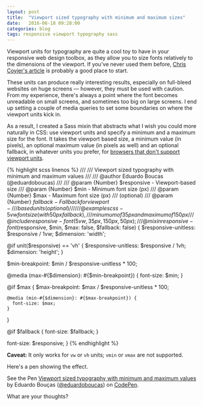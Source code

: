 ```yaml
---
layout: post
title:  "Viewport sized typography with minimum and maximum sizes"
date:   2016-06-18 09:28:00
categories: blog
tags: responsive viewport typography sass
---
```

Viewport units for typography are quite a cool toy to have in your responsive web design toolbox, as they allow you to size fonts relatively to the dimensions of the viewport.<!--more--> If you've never used them before, [Chris Coyier's article](https://css-tricks.com/viewport-sized-typography/) is probably a good place to start.

These units can produce really interesting results, especially on full-bleed websites on huge screens — however, they must be used with caution. From my experience, there's always a point where the font becomes unreadable on small screens, and sometimes too big on large screens. I end up setting a couple of media queries to set some boundaries on where the viewport units kick in.

As a result, I created a Sass mixin that abstracts what I wish you could more naturally in CSS: use viewport units and specify a minimum and a maximum size for the font. It takes the viewport based size, a minimum value (in pixels), an optional maximum value (in pixels as well) and an optional fallback, in whatever units you prefer, for [browsers that don't support viewport units](http://caniuse.com/#feat=viewport-units).

{% highlight scss linenos %}
///
/// Viewport sized typography with minimum and maximum values
///
/// @author Eduardo Boucas (@eduardoboucas)
///
/// @param {Number}   $responsive  - Viewport-based size
/// @param {Number}   $min         - Minimum font size (px)
/// @param {Number}   $max         - Maximum font size (px)
///                                  (optional)
/// @param {Number}   $fallback    - Fallback for viewport-
///                                  based units (optional)
///
/// @example scss - 5vw font size (with 50px fallback), 
///                 minumum of 35px and maximum of 150px
///  @include responsive-font(5vw, 35px, 150px, 50px);
///
@mixin responsive-font($responsive, $min, $max: false, $fallback: false) {
  $responsive-unitless: $responsive / 1vw;
  $dimension: 'width';  
  
  @if unit($responsive) == 'vh' {
    $responsive-unitless: $responsive / 1vh;
    $dimension: 'height';
  }
  
  $min-breakpoint: $min / $responsive-unitless * 100;
  
  @media (max-#{$dimension}: #{$min-breakpoint}) {
    font-size: $min;
  }
  
  @if $max {
    $max-breakpoint: $max / $responsive-unitless * 100;
    
    @media (min-#{$dimension}: #{$max-breakpoint}) {
      font-size: $max;
    }
  }
  
  @if $fallback {
    font-size: $fallback;
  }
  
  font-size: $responsive;
}
{% endhighlight %}

**Caveat:** It only works for `vw` or `vh` units; `vmin` or `vmax` are not supported.

Here's a pen showing the effect.

<p data-height="268" data-theme-id="0" data-slug-hash="YXxmwv" data-default-tab="result" data-user="eduardoboucas" class='codepen'>See the Pen <a href='http://codepen.io/eduardoboucas/pen/YXxmwv/'>Viewport sized typography with minimum and maximum values</a> by Eduardo Bouças (<a href='http://codepen.io/eduardoboucas'>@eduardoboucas</a>) on <a href='http://codepen.io'>CodePen</a>.</p>
<script async src="//assets.codepen.io/assets/embed/ei.js"></script>

What are your thoughts?<!--tomb-->